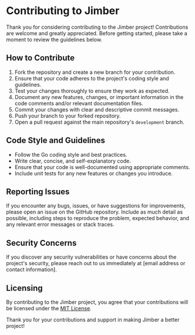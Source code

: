 # Contributing to Jimber

Thank you for considering contributing to the Jimber project! Contributions are welcome and greatly appreciated. Before getting started, please take a moment to review the guidelines below.

## How to Contribute

1. Fork the repository and create a new branch for your contribution.
2. Ensure that your code adheres to the project's coding style and guidelines.
3. Test your changes thoroughly to ensure they work as expected.
4. Document any new features, changes, or important information in the code comments and/or relevant documentation files.
5. Commit your changes with clear and descriptive commit messages.
6. Push your branch to your forked repository.
7. Open a pull request against the main repository's `development` branch.

## Code Style and Guidelines

- Follow the Go coding style and best practices.
- Write clear, concise, and self-explanatory code.
- Ensure that your code is well-documented using appropriate comments.
- Include unit tests for any new features or changes you introduce.

## Reporting Issues

If you encounter any bugs, issues, or have suggestions for improvements, please open an issue on the GitHub repository. Include as much detail as possible, including steps to reproduce the problem, expected behavior, and any relevant error messages or stack traces.

## Security Concerns

If you discover any security vulnerabilities or have concerns about the project's security, please reach out to us immediately at [email address or contact information].

## Licensing

By contributing to the Jimber project, you agree that your contributions will be licensed under the [MIT License](LICENSE).

Thank you for your contributions and support in making Jimber a better project!
